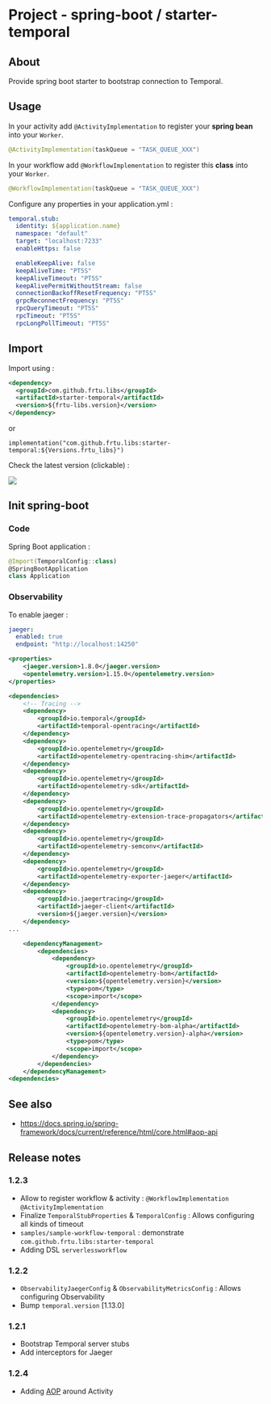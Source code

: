 # Project - spring-boot / starter-temporal

## About

Provide spring boot starter to bootstrap connection to Temporal. 

## Usage

In your activity add `@ActivityImplementation` to register your **spring bean** into your `Worker`. 
 
```kotlin
@ActivityImplementation(taskQueue = "TASK_QUEUE_XXX")
```

In your workflow add `@WorkflowImplementation` to register this **class** into your `Worker`. 
 
```kotlin
@WorkflowImplementation(taskQueue = "TASK_QUEUE_XXX")
```

Configure any properties in your application.yml :

```yaml
temporal.stub:
  identity: ${application.name}
  namespace: "default"
  target: "localhost:7233"
  enableHttps: false

  enableKeepAlive: false
  keepAliveTime: "PT5S"
  keepAliveTimeout: "PT5S"
  keepAlivePermitWithoutStream: false
  connectionBackoffResetFrequency: "PT5S"
  grpcReconnectFrequency: "PT5S"
  rpcQueryTimeout: "PT5S"
  rpcTimeout: "PT5S"
  rpcLongPollTimeout: "PT5S"
```

## Import

Import using :

```XML
<dependency>
  <groupId>com.github.frtu.libs</groupId>
  <artifactId>starter-temporal</artifactId>
  <version>${frtu-libs.version}</version>
</dependency>
```

or

```
implementation("com.github.frtu.libs:starter-temporal:${Versions.frtu_libs}")
```

Check the latest version (clickable) :

[<img src="https://img.shields.io/maven-central/v/com.github.frtu.libs/starter-temporal.svg?label=latest%20release%20:%20starter-temporal"/>](https://search.maven.org/#search%7Cga%7C1%7Ca%3A%22starter-temporal%22+g%3A%22com.github.frtu.libs%22)

## Init spring-boot

### Code

Spring Boot application :

```kotlin
@Import(TemporalConfig::class)
@SpringBootApplication
class Application
```

### Observability

To enable jaeger :

```yaml
jaeger:
  enabled: true
  endpoint: "http://localhost:14250"
```

```xml
<properties>
    <jaeger.version>1.8.0</jaeger.version>
    <opentelemetry.version>1.15.0</opentelemetry.version>
</properties>

<dependencies>
    <!-- Tracing -->
    <dependency>
        <groupId>io.temporal</groupId>
        <artifactId>temporal-opentracing</artifactId>
    </dependency>
    <dependency>
        <groupId>io.opentelemetry</groupId>
        <artifactId>opentelemetry-opentracing-shim</artifactId>
    </dependency>
    <dependency>
        <groupId>io.opentelemetry</groupId>
        <artifactId>opentelemetry-sdk</artifactId>
    </dependency>
    <dependency>
        <groupId>io.opentelemetry</groupId>
        <artifactId>opentelemetry-extension-trace-propagators</artifactId>
    </dependency>
    <dependency>
        <groupId>io.opentelemetry</groupId>
        <artifactId>opentelemetry-semconv</artifactId>
    </dependency>
    <dependency>
        <groupId>io.opentelemetry</groupId>
        <artifactId>opentelemetry-exporter-jaeger</artifactId>
    </dependency>
    <dependency>
        <groupId>io.jaegertracing</groupId>
        <artifactId>jaeger-client</artifactId>
        <version>${jaeger.version}</version>
    </dependency>
...

    <dependencyManagement>
        <dependencies>
            <dependency>
                <groupId>io.opentelemetry</groupId>
                <artifactId>opentelemetry-bom</artifactId>
                <version>${opentelemetry.version}</version>
                <type>pom</type>
                <scope>import</scope>
            </dependency>
            <dependency>
                <groupId>io.opentelemetry</groupId>
                <artifactId>opentelemetry-bom-alpha</artifactId>
                <version>${opentelemetry.version}-alpha</version>
                <type>pom</type>
                <scope>import</scope>
            </dependency>
        </dependencies>
    </dependencyManagement>            
<dependencies>
```

## See also

* https://docs.spring.io/spring-framework/docs/current/reference/html/core.html#aop-api

## Release notes

### 1.2.3

* Allow to register workflow & activity : `@WorkflowImplementation` `@ActivityImplementation`
* Finalize `TemporalStubProperties` & `TemporalConfig` : Allows configuring all kinds of timeout
* `samples/sample-workflow-temporal` : demonstrate `com.github.frtu.libs:starter-temporal`
* Adding DSL `serverlessworkflow`

### 1.2.2

* `ObservabilityJaegerConfig` & `ObservabilityMetricsConfig` : Allows configuring Observability 
* Bump `temporal.version` [1.13.0]

### 1.2.1

* Bootstrap Temporal server stubs
* Add interceptors for Jaeger

### 1.2.4

* Adding [AOP](https://docs.spring.io/spring-framework/docs/current/reference/html/core.html#aop-api) around Activity
